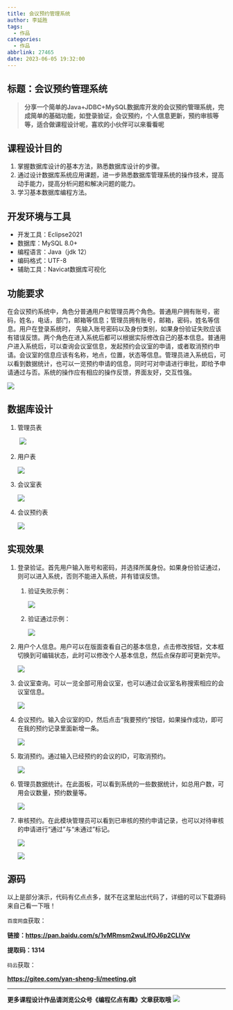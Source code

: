 ```yaml
---
title: 会议预约管理系统
author: 李延胜
tags:
  - 作品
categories:
  - 作品
abbrlink: 27465
date: 2023-06-05 19:32:00
---
```


## 标题：会议预约管理系统

> **分享一个简单的Java+JDBC+MySQL数据库开发的会议预约管理系统，完成简单的基础功能，如登录验证，会议预约，个人信息更新，预约审核等等，适合做课程设计呢，喜欢的小伙伴可以来看看呢**

## 课程设计目的

1.  掌握数据库设计的基本方法，熟悉数据库设计的步骤。
2.  通过设计数据库系统应用课题，进一步熟悉数据库管理系统的操作技术，提高动手能力，提高分析问题和解决问题的能力。
3. 学习基本数据库编程方法。

## 开发环境与工具

- 开发工具：Eclipse2021
- 数据库：MySQL 8.0+
- 编程语言：Java（jdk 12）
- 编码格式：UTF-8
- 辅助工具：Navicat数据库可视化

## 功能要求

​		在会议预约系统中，角色分普通用户和管理员两个角色。普通用户拥有账号，密码，姓名，电话，部门，邮箱等信息；管理员拥有账号，邮箱，密码，姓名等信息。用户在登录系统时， 先输入账号密码以及身份类别，如果身份验证失败应该有错误反馈。两个角色在进入系统后都可以根据实际修改自己的基本信息。普通用户进入系统后，可以查询会议室信息，发起预约会议室的申请，或者取消预约申请。会议室的信息应该有名称，地点，位置，状态等信息。管理员进入系统后，可以看到数据统计，也可以一览预约申请的信息，同时可对申请进行审批，即给予申请通过与否。系统的操作应有相应的操作反馈，界面友好，交互性强。

![](http://cdn.qiniu.liyansheng.top/typora/image-20220701123054356.png)

## 数据库设计

1. 管理员表

    ​		![](http://cdn.qiniu.liyansheng.top/typora/image-20220701123555136.png)                    

2. 用户表

    ![](http://cdn.qiniu.liyansheng.top/typora/image-20220701123508251.png)

3. 会议室表

    ![](http://cdn.qiniu.liyansheng.top/typora/image-20220701123524814.png)

4. 会议预约表

    ![](http://cdn.qiniu.liyansheng.top/typora/image-20220701123534796.png)

## 实现效果

1. 登录验证。首先用户输入账号和密码，并选择所属身份。如果身份验证通过，则可以进入系统，否则不能进入系统，并有错误反馈。

    1. 验证失败示例：

        ![](http://cdn.qiniu.liyansheng.top/typora/image-20220701123729647.png)

    2. 验证通过示例：

        ![](http://cdn.qiniu.liyansheng.top/typora/image-20220701123749317.png)

2. 用户个人信息。用户可以在版面查看自己的基本信息，点击修改按钮，文本框切换到可编辑状态，此时可以修改个人基本信息，然后点保存即可更新完毕。

    ![](http://cdn.qiniu.liyansheng.top/typora/image-20220701123820983.png)

3. 会议室查询。可以一览全部可用会议室，也可以通过会议室名称搜索相应的会议室信息。

    ![](http://cdn.qiniu.liyansheng.top/typora/image-20220701123848854.png)

4. 会议预约。输入会议室的ID，然后点击“我要预约”按钮，如果操作成功，即可在我的预约记录里面新增一条。

    ![](http://cdn.qiniu.liyansheng.top/typora/image-20220701123918560.png)

5. 取消预约。通过输入已经预约的会议的ID，可取消预约。

    ![](http://cdn.qiniu.liyansheng.top/typora/image-20220701123948492.png)

6. 管理员数据统计。在此面板，可以看到系统的一些数据统计，如总用户数，可用会议数量，预约数量等。

    ![](http://cdn.qiniu.liyansheng.top/typora/image-20220701124015061.png)

7. 审核预约。在此模块管理员可以看到已审核的预约申请记录，也可以对待审核的申请进行“通过”与“未通过”标记。

    ![](http://cdn.qiniu.liyansheng.top/typora/image-20220701124043895.png)

    ![](http://cdn.qiniu.liyansheng.top/typora/image-20220701124055136.png)
    

    
    

## 源码

以上是部分演示，代码有亿点点多，就不在这里贴出代码了，详细的可以下载源码来自己看一下哦！

`百度网盘`获取：

**链接：https://pan.baidu.com/s/1vMRmsm2wuLlfOJ6p2CLlVw** 

**提取码：1314**

`码云`获取：

**https://gitee.com/yan-sheng-li/meeting.git**

------

**更多课程设计作品请浏览公众号《编程亿点有趣》文章获取哦**
  ![](http://cdn.qiniu.liyansheng.top/typora/pvTQ1bYb9j2rLQe0WQEfmAqnbxLhUfje.gif)